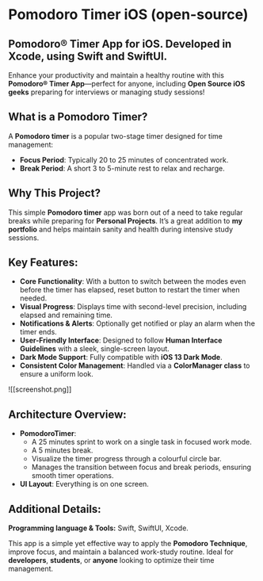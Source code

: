 # Pomodoro Timer iOS (open-source)

## Pomodoro® Timer App for iOS. Developed in Xcode, using Swift and SwiftUI.

Enhance your productivity and maintain a healthy routine with this **Pomodoro® Timer App**—perfect for anyone, including **Open Source iOS geeks** preparing for interviews or managing study sessions!

## What is a Pomodoro Timer?

A **Pomodoro timer** is a popular two-stage timer designed for time management:

- **Focus Period**: Typically 20 to 25 minutes of concentrated work.
- **Break Period**: A short 3 to 5-minute rest to relax and recharge.

## Why This Project?

This simple **Pomodoro timer** app was born out of a need to take regular breaks while preparing for **Personal Projects**. It’s a great addition to **my portfolio** and helps maintain sanity and health during intensive study sessions.

## Key Features:
- **Core Functionality**: With a button to switch between the modes even before the timer has elapsed, reset button to restart the timer when needed. 
- **Visual Progress**: Displays time with second-level precision, including elapsed and remaining time.
- **Notifications & Alerts**: Optionally get notified or play an alarm when the timer ends.
- **User-Friendly Interface**: Designed to follow **Human Interface Guidelines** with a sleek, single-screen layout.
- **Dark Mode Support**: Fully compatible with **iOS 13 Dark Mode**.
- **Consistent Color Management**: Handled via a **ColorManager class** to ensure a uniform look.

![[screenshot.png]]

## Architecture Overview:

- **PomodoroTimer**: 
	- A 25 minutes sprint to work on a single task in focused work mode.
	- A 5 minutes break.
	- Visualize the timer progress through a colourful circle bar.
	- Manages the transition between focus and break periods, ensuring smooth timer operations.
-  **UI Layout**: Everything is on one screen.

## Additional Details:
**Programming language & Tools:** Swift, SwiftUI, Xcode. 

This app is a simple yet effective way to apply the **Pomodoro Technique**, improve focus, and maintain a balanced work-study routine. Ideal for **developers**, **students**, or **anyone** looking to optimize their time management.



